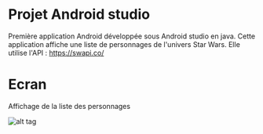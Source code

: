 # Projet Android studio

Première application Android développée sous Android studio en java.
Cette application affiche une liste de personnages de l'univers Star Wars.
Elle utilise l'API : https://swapi.co/

# Ecran

Affichage de la liste des personnages

![alt tag](https://user-images.githubusercontent.com/38205429/59136478-a5fc3080-8983-11e9-98a4-98d9e9317bac.jpg)
